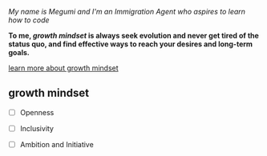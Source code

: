 *My name is Megumi and I'm an Immigration Agent who aspires to learn how to code*

**To me, _growth mindset_ is always seek evolution and never get tired of the status quo, and find effective ways to reach your desires and long-term goals.**

[learn more about growth mindset](https://codefellows.github.io/common_curriculum/career_coaching/Professional_Competencies)


## growth mindset ##

- [ ]  Openness

- [ ]  Inclusivity 

- [ ]  Ambition and Initiative 



